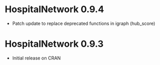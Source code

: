 # HospitalNetwork 0.9.4

* Patch update to replace deprecated functions in igraph (hub_score)

# HospitalNetwork 0.9.3

* Initial release on CRAN
